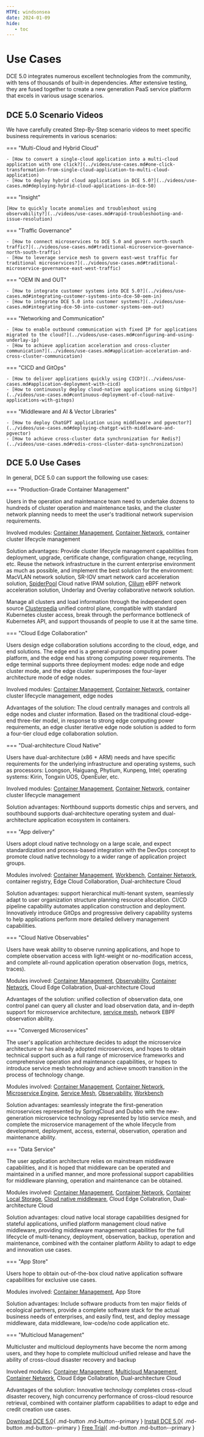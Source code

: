 ```yaml
---
MTPE: windsonsea
date: 2024-01-09
hide:
   - toc
---
```


# Use Cases

DCE 5.0 integrates numerous excellent technologies from the community, with tens of thousands of built-in dependencies. After extensive testing, they are fused together to create a new generation PaaS service platform that excels in various usage scenarios.

## DCE 5.0 Scenario Videos

We have carefully created Step-By-Step scenario videos to meet specific business requirements in various scenarios:

=== "Multi-Cloud and Hybrid Cloud"

    - [How to convert a single-cloud application into a multi-cloud application with one click?](../videos/use-cases.md#one-click-transformation-from-single-cloud-application-to-multi-cloud-application)
    - [How to deploy hybrid cloud applications in DCE 5.0?](../videos/use-cases.md#deploying-hybrid-cloud-applications-in-dce-50)

=== "Insight"

    [How to quickly locate anomalies and troubleshoot using observability?](../videos/use-cases.md#rapid-troubleshooting-and-issue-resolution)

=== "Traffic Governance"

    - [How to connect microservices to DCE 5.0 and govern north-south traffic?](../videos/use-cases.md#traditional-microservice-governance-north-south-traffic)
    - [How to leverage service mesh to govern east-west traffic for traditional microservices?](../videos/use-cases.md#traditional-microservice-governance-east-west-traffic)

=== "OEM IN and OUT"

    - [How to integrate customer systems into DCE 5.0?](../videos/use-cases.md#integrating-customer-systems-into-dce-50-oem-in)
    - [How to integrate DCE 5.0 into customer systems?](../videos/use-cases.md#integrating-dce-50-into-customer-systems-oem-out)

=== "Networking and Communication"

    - [How to enable outbound communication with fixed IP for applications migrated to the cloud?](../videos/use-cases.md#configuring-and-using-underlay-ip)
    - [How to achieve application acceleration and cross-cluster communication?](../videos/use-cases.md#application-acceleration-and-cross-cluster-communication)

=== "CICD and GitOps"

    - [How to deliver applications quickly using CICD?](../videos/use-cases.md#application-deployment-with-cicd)
    - [How to continuously deploy cloud-native applications using GitOps?](../videos/use-cases.md#continuous-deployment-of-cloud-native-applications-with-gitops)

=== "Middleware and AI & Vector Libraries"

    - [How to deploy ChatGPT application using middleware and pgvector?](../videos/use-cases.md#deploying-chatgpt-with-middleware-and-pgvector)
    - [How to achieve cross-cluster data synchronization for Redis?](../videos/use-cases.md#redis-cross-cluster-data-synchronization)

## DCE 5.0 Use Cases

In general, DCE 5.0 can support the following use cases:

=== "Production-Grade Container Management"

Users in the operation and maintenance team need to undertake dozens to hundreds of cluster operation and maintenance tasks, and the cluster network planning needs to meet the user's traditional network supervision requirements.

Involved modules: [Container Management](../kpanda/intro/index.md), [Container Network](../network/intro/index.md), container cluster lifecycle management

Solution advantages: Provide cluster lifecycle management capabilities from deployment, upgrade, certificate change, configuration change, recycling, etc.
Reuse the network infrastructure in the current enterprise environment as much as possible, and implement the best solution for the environment: MacVLAN network solution, SR-IOV smart network card acceleration solution, [SpiderPool](../network/modules/spiderpool/index.md) Cloud native IPAM solution, [Clilum](../network/modules/cilium/index.md) eBPF network acceleration solution, Underlay and Overlay collaborative network solution.

Manage all clusters and load information through the independent open source [Clusterpedia](../community/clusterpedia.md) unified control plane, compatible with standard Kubernetes cluster access, break through the performance bottleneck of Kubernetes API, and support thousands of people to use it at the same time.

=== "Cloud Edge Collaboration"

Users design edge collaboration solutions according to the cloud, edge, and end solutions. The edge end is a general-purpose computing power platform, and the edge end has strong computing power requirements. The edge terminal supports three deployment modes: edge node and edge cluster mode, and the edge cluster superimposes the four-layer architecture mode of edge nodes.

Involved modules: [Container Management](../kpanda/intro/index.md), [Container Network](../network/intro/index.md), container cluster lifecycle management, edge nodes

Advantages of the solution: The cloud centrally manages and controls all edge nodes and cluster information. Based on the traditional cloud-edge-end three-tier model, in response to strong edge computing power requirements, an edge cluster iterative edge node solution is added to form a four-tier cloud edge collaboration solution.

=== "Dual-architecture Cloud Native"

Users have dual-architecture (x86 + ARM) needs and have specific requirements for the underlying infrastructure and operating systems, such as processors: Loongson, Haiguang, Phytium, Kunpeng, Intel; operating systems: Kirin, Tongxin UOS, OpenEuler, etc.

Involved modules: [Container Management](../kpanda/intro/index.md), [Container Network](../network/intro/index.md), container cluster lifecycle management

Solution advantages: Northbound supports domestic chips and servers, and southbound supports dual-architecture operating system and dual-architecture application ecosystem in containers.

=== "App delivery"

Users adopt cloud native technology on a large scale, and expect standardization and process-based integration with the DevOps concept to promote cloud native technology to a wider range of application project groups.

Modules involved: [Container Management](../kpanda/intro/index.md), [Workbench](../amamba/intro/index.md), [Container Network](../network/intro/index.md), container registry, Edge Cloud Collaboration, Dual-architecture Cloud

Solution advantages: support hierarchical multi-tenant system, seamlessly adapt to user organization structure planning resource allocation.
CI/CD pipeline capability automates application construction and deployment. Innovatively introduce GitOps and progressive delivery capability systems to help applications perform more detailed delivery management capabilities.

=== "Cloud Native Observables"

Users have weak ability to observe running applications, and hope to complete observation access with light-weight or no-modification access, and complete all-round application operation observation (logs, metrics, traces).

Modules involved: [Container Management](../kpanda/intro/index.md), [Observability](../insight/intro/index.md), [Container Network](../network/intro/index.md), Cloud Edge Collabration, Dual-architecture Cloud

Advantages of the solution: unified collection of observation data, one control panel can query all cluster and load observation data, and in-depth support for microservice architecture, [service mesh](../mspider/intro/index.md), network EBPF observation ability.

=== "Converged Microservices"

The user's application architecture decides to adopt the microservice architecture or has already adopted microservices, and hopes to obtain technical support such as a full range of microservice frameworks and comprehensive operation and maintenance capabilities, or hopes to introduce service mesh technology and achieve smooth transition in the process of technology change.

Modules involved: [Container Management](../kpanda/intro/index.md), [Container Network](../network/intro/index.md), [Microservice Engine](../skoala/intro/index.md), [Service Mesh](../mspider/intro/index.md), [Observability](../insight/intro/index.md), [Workbench](../amamba/intro/index.md)

Solution advantages: seamlessly integrate the first-generation microservices represented by SpringCloud and Dubbo with the new-generation microservice technology represented by Istio service mesh, and complete the microservice management of the whole lifecycle from development, deployment, access, external, observation, operation and maintenance ability.

=== "Data Service"

The user application architecture relies on mainstream middleware capabilities, and it is hoped that middleware can be operated and maintained in a unified manner, and more professional support capabilities for middleware planning, operation and maintenance can be obtained.

Modules involved: [Container Management](../kpanda/intro/index.md), [Container Network](../network/intro/index.md), [Container Local Storage](../storage/index.md), [Cloud native middleware](../middleware/index.md), Cloud Edge Collabration, Dual-architecture Cloud

Solution advantages: cloud native local storage capabilities designed for stateful applications, unified platform management cloud native middleware, providing middleware management capabilities for the full lifecycle of multi-tenancy, deployment, observation, backup, operation and maintenance, combined with the container platform Ability to adapt to edge and innovation use cases.

=== "App Store"

Users hope to obtain out-of-the-box cloud native application software capabilities for exclusive use cases.

Modules involved: [Container Management](../kpanda/intro/index.md), App Store

Solution advantages: Include software products from ten major fields of ecological partners, provide a complete software stack for the actual business needs of enterprises, and easily find, test, and deploy message middleware, data middleware, low-code/no code application etc.

=== "Multicloud Management"

Multicluster and multicloud deployments have become the norm among users, and they hope to complete multicloud unified release and have the ability of cross-cloud disaster recovery and backup

Involved modules: [Container Management](../kpanda/intro/index.md), [Multicloud Management](../kairship/intro/index.md), [Container Network](../network/intro/index.md), Cloud Edge Collabration, Dual-architecture Cloud

Advantages of the solution: Innovative technology completes cross-cloud disaster recovery, high concurrency performance of cross-cloud resource retrieval, combined with container platform capabilities to adapt to edge and credit creation use cases.

[Download DCE 5.0](../download/index.md){ .md-button .md-button--primary }
[Install DCE 5.0](../install/index.md){ .md-button .md-button--primary }
[Free Trial](license0.md){ .md-button .md-button--primary }
